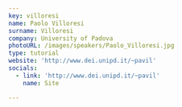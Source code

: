 ```yaml
---
key: villoresi
name: Paolo Villoresi
surname: Villoresi
company: University of Padova
photoURL: /images/speakers/Paolo_Villoresi.jpg
type: tutorial
website: 'http://www.dei.unipd.it/~pavil'
socials:
  - link: 'http://www.dei.unipd.it/~pavil'
    name: Site

---
```

